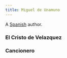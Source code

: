 ```yaml
---
title: Miguel de Unamuno 
---
```


A [Spanish](../index.html) author.

### El Cristo de Velazquez

### Cancionero
